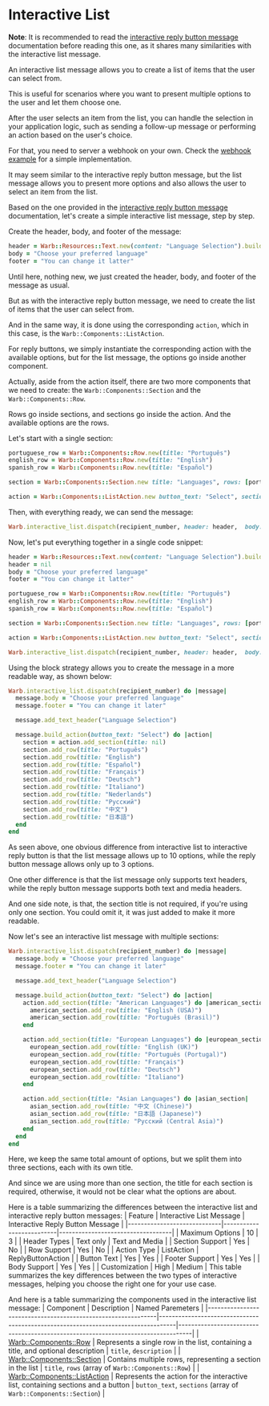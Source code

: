 # Interactive List

**Note**: It is recommended to read the [interactive reply button message](./interactive_reply_button.md) documentation before reading this one, as it shares many similarities with the interactive list message.

An interactive list message allows you to create a list of items that the user can select from.

This is useful for scenarios where you want to present multiple options to the user and let them choose one.

After the user selects an item from the list, you can handle the selection in your application logic, such as sending a follow-up message or performing an action based on the user's choice.

For that, you need to server a webhook on your own. Check the [webhook example](../../examples/webhook.rb) for a simple implementation.

It may seem similar to the interactive reply button message, but the list message allows you to present more options and also allows the user to select an item from the list.

Based on the one provided in the [interactive reply button message](./interactive_reply_button.md) documentation, let's create a simple interactive list message, step by step.

Create the header, body, and footer of the message:

```ruby
header = Warb::Resources::Text.new(content: "Language Selection").build_header
body = "Choose your preferred language"
footer = "You can change it latter"
```

Until here, nothing new, we just created the header, body, and footer of the message as usual.

But as with the interactive reply button message, we need to create the list of items that the user can select from.

And in the same way, it is done using the corresponding `action`, which in this case, is the `Warb::Components::ListAction`.

For reply buttons, we simply instantiate the corresponding action with the available options, but for the list message, the options go inside another component.

Actually, aside from the action itself, there are two more components that we need to create: the `Warb::Components::Section` and the `Warb::Components::Row`.

Rows go inside sections, and sections go inside the action. And the available options are the rows.

Let's start with a single section:
```ruby
portuguese_row = Warb::Components::Row.new(title: "Português")
english_row = Warb::Components::Row.new(title: "English")
spanish_row = Warb::Components::Row.new(title: "Español")

section = Warb::Components::Section.new title: "Languages", rows: [portuguese_row, english_row, spanish_row]

action = Warb::Components::ListAction.new button_text: "Select", sections: [section]
```

Then, with everything ready, we can send the message:

```ruby
Warb.interactive_list.dispatch(recipient_number, header: header,  body: body,  footer: footer,  action: action)
```

Now, let's put everything together in a single code snippet:

```ruby
header = Warb::Resources::Text.new(content: "Language Selection").build_header
header = nil
body = "Choose your preferred language"
footer = "You can change it latter"

portuguese_row = Warb::Components::Row.new(title: "Português")
english_row = Warb::Components::Row.new(title: "English")
spanish_row = Warb::Components::Row.new(title: "Español")

section = Warb::Components::Section.new title: "Languages", rows: [portuguese_row, english_row, spanish_row]

action = Warb::Components::ListAction.new button_text: "Select", sections: [section]

Warb.interactive_list.dispatch(recipient_number, header: header,  body: body,  footer: footer,  action: action)
```

Using the block strategy allows you to create the message in a more readable way, as shown below:

```ruby
Warb.interactive_list.dispatch(recipient_number) do |message|
  message.body = "Choose your preferred language"
  message.footer = "You can change it later"

  message.add_text_header("Language Selection")

  message.build_action(button_text: "Select") do |action|
    section = action.add_section(title: nil)
    section.add_row(title: "Português")
    section.add_row(title: "English")
    section.add_row(title: "Español")
    section.add_row(title: "Français")
    section.add_row(title: "Deutsch")
    section.add_row(title: "Italiano")
    section.add_row(title: "Nederlands")
    section.add_row(title: "Русский")
    section.add_row(title: "中文")
    section.add_row(title: "日本語")
  end
end
```

As seen above, one obvious difference from interactive list to interactive reply button is that the list message allows up to 10 options, while the reply button message allows only up to 3 options.

One other difference is that the list message only supports text headers, while the reply button message supports both text and media headers.

And one side note, is that, the section title is not required, if you're using only one section. You could omit it, it was just added to make it more readable.

Now let's see an interactive list message with multiple sections:

```ruby
Warb.interactive_list.dispatch(recipient_number) do |message|
  message.body = "Choose your preferred language"
  message.footer = "You can change it later"

  message.add_text_header("Language Selection")

  message.build_action(button_text: "Select") do |action|
    action.add_section(title: "American Languages") do |american_section|
      american_section.add_row(title: "English (USA)")
      american_section.add_row(title: "Português (Brasil)")
    end

    action.add_section(title: "European Languages") do |european_section|
      european_section.add_row(title: "English (UK)")
      european_section.add_row(title: "Português (Portugal)")
      european_section.add_row(title: "Français")
      european_section.add_row(title: "Deutsch")
      european_section.add_row(title: "Italiano")
    end

    action.add_section(title: "Asian Languages") do |asian_section|
      asian_section.add_row(title: "中文 (Chinese)")
      asian_section.add_row(title: "日本語 (Japanese)")
      asian_section.add_row(title: "Русский (Central Asia)")
    end
  end
end
```

Here, we keep the same total amount of options, but we split them into three sections, each with its own title.

And since we are using more than one section, the title for each section is required, otherwise, it would not be clear what the options are about.

Here is a table summarizing the differences between the interactive list and interactive reply button messages:
| Feature                     | Interactive List Message | Interactive Reply Button Message |
|-----------------------------|--------------------------|-----------------------------------|
| Maximum Options             | 10                       | 3                                 |
| Header Types                | Text only                | Text and Media                    |
| Section Support             | Yes                      | No                                |
| Row Support                 | Yes                      | No                                |
| Action Type                 | ListAction               | ReplyButtonAction                 |
| Button Text                 | Yes                      | Yes                               |
| Footer Support              | Yes                      | Yes                               |
| Body Support                | Yes                      | Yes                               |
| Customization               | High                     | Medium                            |
This table summarizes the key differences between the two types of interactive messages, helping you choose the right one for your use case.

And here is a table summarizing the components used in the interactive list message:
| Component                                                    | Description                                                                       | Named Paremeters                                                                 |
|--------------------------------------------------------------|-----------------------------------------------------------------------------------|----------------------------------------------------------------------------------|
| [Warb::Components::Row](../components/row.md)                | Represents a single row in the list, containing a title, and optional description | `title`, `description`                                                           |
| [Warb::Components::Section](../components/section.md)        | Contains multiple rows, representing a section in the list                        | `title`, `rows` (array of `Warb::Components::Row`)                               |
| [Warb::Components::ListAction](../components/list_action.md) | Represents the action for the interactive list, containing sections and a button  | `button_text`, `sections` (array of `Warb::Components::Section`)                 |
